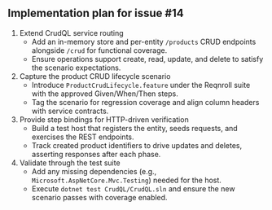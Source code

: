 ## Implementation plan for issue #14

1. Extend CrudQL service routing
   - Add an in-memory store and per-entity `/products` CRUD endpoints alongside `/crud` for functional coverage.
   - Ensure operations support create, read, update, and delete to satisfy the scenario expectations.
2. Capture the product CRUD lifecycle scenario
   - Introduce `ProductCrudLifecycle.feature` under the Reqnroll suite with the approved Given/When/Then steps.
   - Tag the scenario for regression coverage and align column headers with service contracts.
3. Provide step bindings for HTTP-driven verification
   - Build a test host that registers the entity, seeds requests, and exercises the REST endpoints.
   - Track created product identifiers to drive updates and deletes, asserting responses after each phase.
4. Validate through the test suite
   - Add any missing dependencies (e.g., `Microsoft.AspNetCore.Mvc.Testing`) needed for the host.
   - Execute `dotnet test CrudQL/CrudQL.sln` and ensure the new scenario passes with coverage enabled.
